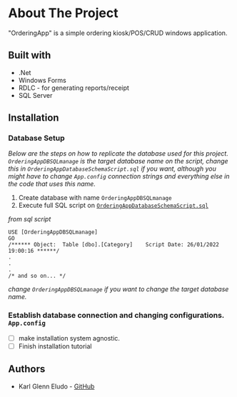 # About The Project
"OrderingApp" is a simple ordering kiosk/POS/CRUD windows application.

## Built with
* .Net
* Windows Forms
* RDLC - for generating reports/receipt
* SQL Server

## Installation

### Database Setup
*Below are the steps on how to replicate the database used for this project. `OrderingAppDBSQLmanage` is the target database name on the script, change this in `OrderingAppDatabaseSchemaScript.sql` if you want, although you might have to change `App.config` connection strings and everything else in the code that uses this name.*

1. Create database with name `OrderingAppDBSQLmanage`
2. Execute full SQL script on [`OrderingAppDatabaseSchemaScript.sql`](OrderingApp/Database%20Script/OrderingAppDatabaseSchemaScript.sql)

*from sql script*
```TSQL
USE [OrderingAppDBSQLmanage]
GO
/****** Object:  Table [dbo].[Category]    Script Date: 26/01/2022 19:00:16 ******/
.
.
.
/* and so on... */

```

  *change `OrderingAppDBSQLmanage` if you want to change the target database name.*
  
 
### Establish database connection and changing configurations. `App.config`

- [ ] make installation system agnostic.
- [ ] Finish installation tutorial

## Authors
* Karl Glenn Eludo - [GitHub](https://github.com/karleludo)
